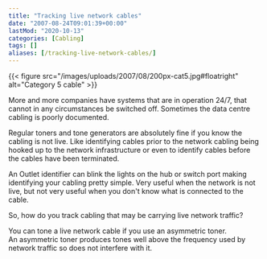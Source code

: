 ```yaml
---
title: "Tracking live network cables"
date: "2007-08-24T09:01:39+00:00"
lastMod: "2020-10-13"
categories: [Cabling]
tags: []
aliases: [/tracking-live-network-cables/]
---
```


{{< figure src="/images/uploads/2007/08/200px-cat5.jpg#floatright" alt="Category 5 cable" >}}

More and more companies have systems that are in operation 24/7, that cannot in any circumstances be switched off. Sometimes the data centre cabling is poorly documented.

Regular toners and tone generators are absolutely fine if you know the cabling is not live. Like identifying cables prior to the network cabling being hooked up to the network infrastructure or even to identify cables before the cables have been terminated.

An Outlet identifier can blink the lights on the hub or switch port making identifying your cabling pretty simple. Very useful when the network is not live, but not very useful when you don't know what is connected to the cable.

So, how do you track cabling that may be carrying live network traffic?

You can tone a live network cable if you use an asymmetric toner. An asymmetric toner produces tones well above the frequency used by network traffic so does not interfere with it.
